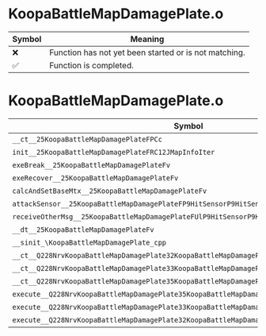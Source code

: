 # KoopaBattleMapDamagePlate.o
| Symbol | Meaning 
| ------------- | ------------- 
| :x: | Function has not yet been started or is not matching. 
| :white_check_mark: | Function is completed. 


# KoopaBattleMapDamagePlate.o
| Symbol | Decompiled? |
| ------------- | ------------- |
| `__ct__25KoopaBattleMapDamagePlateFPCc` | :x: |
| `init__25KoopaBattleMapDamagePlateFRC12JMapInfoIter` | :x: |
| `exeBreak__25KoopaBattleMapDamagePlateFv` | :x: |
| `exeRecover__25KoopaBattleMapDamagePlateFv` | :x: |
| `calcAndSetBaseMtx__25KoopaBattleMapDamagePlateFv` | :x: |
| `attackSensor__25KoopaBattleMapDamagePlateFP9HitSensorP9HitSensor` | :x: |
| `receiveOtherMsg__25KoopaBattleMapDamagePlateFUlP9HitSensorP9HitSensor` | :x: |
| `__dt__25KoopaBattleMapDamagePlateFv` | :x: |
| `__sinit_\KoopaBattleMapDamagePlate_cpp` | :x: |
| `__ct__Q228NrvKoopaBattleMapDamagePlate32KoopaBattleMapDamagePlateNrvWaitFv` | :x: |
| `__ct__Q228NrvKoopaBattleMapDamagePlate33KoopaBattleMapDamagePlateNrvBreakFv` | :x: |
| `__ct__Q228NrvKoopaBattleMapDamagePlate35KoopaBattleMapDamagePlateNrvRecoverFv` | :x: |
| `execute__Q228NrvKoopaBattleMapDamagePlate35KoopaBattleMapDamagePlateNrvRecoverCFP5Spine` | :x: |
| `execute__Q228NrvKoopaBattleMapDamagePlate33KoopaBattleMapDamagePlateNrvBreakCFP5Spine` | :x: |
| `execute__Q228NrvKoopaBattleMapDamagePlate32KoopaBattleMapDamagePlateNrvWaitCFP5Spine` | :x: |
